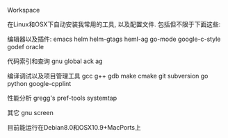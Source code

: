 Workspace

在Linux和OSX下自动安装我常用的工具, 以及配置文件.
包括但不限于下面这些:

编辑器以及插件:
emacs
helm
helm-gtags
heml-ag
go-mode
google-c-style
godef
oracle

代码索引和查询
gnu global
ack
ag

编译调试以及项目管理工具
gcc
g++
gdb
make
cmake
git
subversion
go
python
google-cpplint

性能分析
gregg's pref-tools
systemtap

其它
gnu screen


目前能运行在Debian8.0和OSX10.9+MacPorts上
